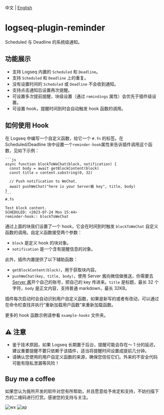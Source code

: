 中文 | [English](README.en.md)

# logseq-plugin-reminder

Scheduled 与 Deadline 的系统级通知。

## 功能展示

- 支持 Logseq 内置的 `Scheduled` 和 `Deadline`。
- 支持 `Scheduled` 和 `Deadline` 上的重复。
- 没有设置时间的 `Scheduled` 或 `Deadline` 不会收到通知。
- 支持点击通知后设置再次提醒。
- 可设置多次提前提醒，块级设置（通过 `remindings` 属性）会优先于插件级设置。
- 可设置 hook，提醒时间到时会自动触发 hook 函数的调用。

## 如何使用 Hook

在 Logseq 中编写一个自定义函数，给它一个 `#.fn` 的标签。在 Scheduled/Deadline 块中设置一个`reminder-hook`属性来告诉插件调用这个函数，见如下示例：

````
```js
async function blockToWeChat(block, notification) {
  const body = await getBlockContent(block)
  const title = content.substring(0, 32)

  // Push notification to WeChat.
  await pushWeChat("here is your Server酱 key", title, body)
}
```
#.fn
````

```
Test block content.
SCHEDULED: <2023-07-24 Mon 15:44>
reminder-hook:: blockToWeChat
```

通过上面的块我们设置了一个 hook，它会在时间到时触发 `blockToWeChat` 自定义函数的调用。自定义函数接受两个参数：

- `block` 是定义 hook 的块对象。
- `notification` 是一个含有提醒信息的对象。

此外，插件内置提供了以下辅助函数：

- `getBlockContent(block)`，用于获取块内容。
- `pushWeChat(key, title, body)`，使用 Server 酱向微信做推送，你需要去[Server 酱](https://sct.ftqq.com/)开个自己的账号，把自己的 key 传进来。`title` 是标题，最长 32 个字符，`body` 是正文内容，支持普通 markdown，最长 32KB。

插件每次启动时会自动识别用户自定义函数，如果是新写的或者有改动，可以通过在命令栏查找并执行“重新加载用户函数”来重新加载函数。

更多的 hook 函数示例请参看 `example-hooks` 文件夹。

## ⚠️ 注意

- 鉴于技术原因，如果 Logseq 长期置于后台，提醒可能会存在～ 1 分的延迟，建议重要提醒不要只依赖于该插件，适当将提醒时间设置成提前几分钟。
- 请确认您使用的用户自定义函数的来源，确保您信任它们。外来的不安全代码可能有隐私泄漏等风险！

## Buy me a coffee

如果您认为我所开发的软件对您有所帮助，并且愿意给予肯定和支持，不妨扫描下方的二维码进行打赏。感谢您的支持与关注。

![wx](https://user-images.githubusercontent.com/3410293/236807219-cf21180a-e7f8-44a9-abde-86e1e6df999b.jpg) ![ap](https://user-images.githubusercontent.com/3410293/236807256-f79768a7-16e0-4cbf-a9f3-93f230feee30.jpg)
